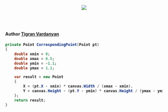 <p align="center"><img src="http://aparanblog.do.am/fixed.png"></p></br><br>


<h4>Author <a href="https://github.com/tigranv">Tigran Vardanyan</a><h4>

```C#
private Point CorrespondingPoint(Point pt)
{
    double xmin = 0;
    double xmax = 6.5;
    double ymin = -1.1;
    double ymax = 1.1;

    var result = new Point
    {
        X = (pt.X - xmin) * canvas.Width / (xmax - xmin),
        Y = canvas.Height - (pt.Y - ymin) * canvas.Height / (ymax - ymin)
    };
    return result;
}
```
